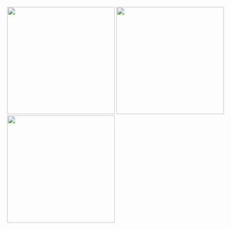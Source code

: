 <p float="left">
  <img src="https://raw.githubusercontent.com/dayojiboye/flex-finance-assessment /master/screenshots/shot1.png" width="250" />
  <img src="https://raw.githubusercontent.com/dayojiboye/flex-finance-assessment /master/screenshots/shot2.png" width="250" />
  <img src="https://raw.githubusercontent.com/dayojiboye/flex-finance-assessment /master/screenshots/shot3.png" width="250" />
</p>
